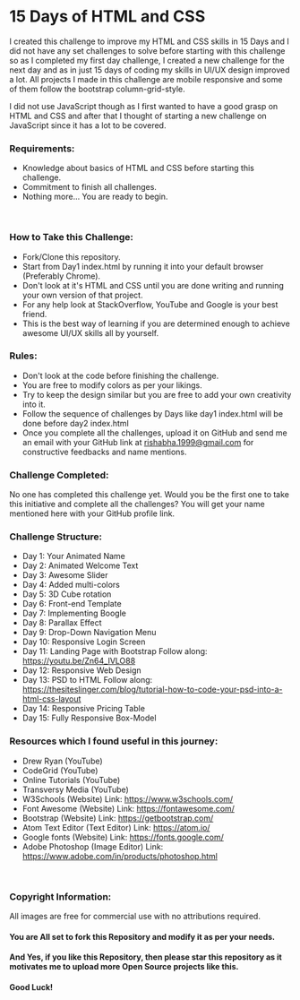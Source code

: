 # 15 Days of HTML and CSS
I created this challenge to improve my HTML and CSS skills in 15 Days and I did not have any set challenges to solve before starting with this challenge so as I completed my first day challenge, I created a new challenge for the next day and as in just 15 days of coding my skills in UI/UX design improved a lot. All projects I made in this challenge are mobile responsive and some of them follow the bootstrap column-grid-style.

I did not use JavaScript though as I first wanted to have a good grasp on HTML and CSS and after that I thought of starting a new challenge on JavaScript since it has a lot to be covered.

### Requirements:
* Knowledge about basics of HTML and CSS before starting this challenge.
* Commitment to finish all challenges.
* Nothing more... You are ready to begin.

<br>

### How to Take this Challenge:
* Fork/Clone this repository.
* Start from Day1 index.html by running it into your default browser (Preferably Chrome).
* Don't look at it's HTML and CSS until you are done writing and running your own version of that project.
* For any help look at StackOverflow, YouTube and Google is your best friend.
* This is the best way of learning if you are determined enough to achieve awesome UI/UX skills all by yourself.

### Rules:
* Don't look at the code before finishing the challenge.
* You are free to modify colors as per your likings.
* Try to keep the design similar but you are free to add your own creativity into it.
* Follow the sequence of challenges by Days like day1 index.html will be done before day2 index.html
* Once you complete all the challenges, upload it on GitHub and send me an email with your GitHub link at rishabha.1999@gmail.com for constructive feedbacks and name mentions.

### Challenge Completed:
No one has completed this challenge yet. Would you be the first one to take this initiative and complete all the challenges?
You will get your name mentioned here with your GitHub profile link.

### Challenge Structure:
* Day 1: Your Animated Name
* Day 2: Animated Welcome Text
* Day 3: Awesome Slider
* Day 4: Added multi-colors
* Day 5: 3D Cube rotation
* Day 6: Front-end Template
* Day 7: Implementing Boogle
* Day 8: Parallax Effect
* Day 9: Drop-Down Navigation Menu
* Day 10: Responsive Login Screen
* Day 11: Landing Page with Bootstrap
          Follow along: https://youtu.be/Zn64_IVLO88
* Day 12: Responsive Web Design
* Day 13: PSD to HTML
          Follow along: https://thesiteslinger.com/blog/tutorial-how-to-code-your-psd-into-a-html-css-layout
* Day 14: Responsive Pricing Table
* Day 15: Fully Responsive Box-Model

### Resources which I found useful in this journey:
* Drew Ryan (YouTube)
* CodeGrid (YouTube)
* Online Tutorials (YouTube)
* Transversy Media (YouTube)
* W3Schools (Website)
  Link: https://www.w3schools.com/
* Font Awesome (Website)
  Link: https://fontawesome.com/
* Bootstrap (Website)
  Link: https://getbootstrap.com/
* Atom Text Editor (Text Editor)
  Link: https://atom.io/
* Google fonts (Website)
  Link: https://fonts.google.com/
* Adobe Photoshop (Image Editor)
  Link: https://www.adobe.com/in/products/photoshop.html

<br>

### Copyright Information:
All images are free for commercial use with no attributions required.
#### You are All set to fork this Repository and modify it as per your needs.

#### And Yes, if you like this Repository, then please star this repository as it motivates me to upload more Open Source projects like this.

#### Good Luck!
